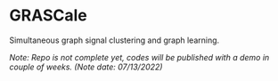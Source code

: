 # GRASCale

Simultaneous graph signal clustering and graph learning.

*Note: Repo is not complete yet, codes will be published with a demo in couple of weeks. (Note date: 07/13/2022)*
